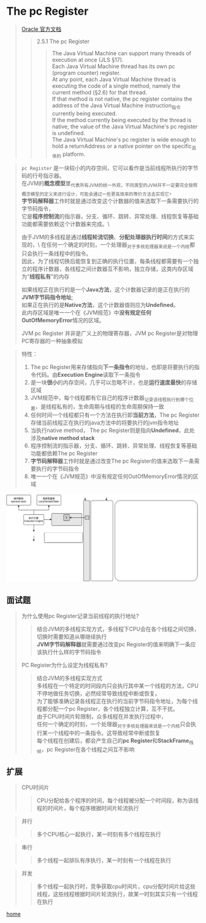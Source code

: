 # The pc Register

> [Oracle 官方文档](https://docs.oracle.com/javase/specs/jvms/se8/html/jvms-2.html#jvms-2.5.1)
> > 2.5.1 The pc Register
> > > The Java Virtual Machine can support many threads of execution at once (JLS §17). \
> > > Each Java Virtual Machine thread has its own pc (program counter) register. \
> > > At any point, each Java Virtual Machine thread is executing the code of a single method, namely the current method (§2.6) for that thread. \
> > > If that method is not native, the pc register contains the address of the Java Virtual Machine instruction<sub>指令</sub> currently being executed. \
> > > If the method currently being executed by the thread is native, the value of the Java Virtual Machine's pc register is undefined. \
> > > The Java Virtual Machine's pc register is wide enough to hold a returnAddress or a native pointer on the specific<sub>具体的</sub> platform.

> `pc Register` 是一块较小的内存空间，它可以看作是当前线程所执行的字节码的行号指示器。\
> 在JVM的**概念模型**里<sub>代表所有JVM的统一外观，不同类型的JVM并不一定要完全按照概念模型的定义来进行设计，可能会通过一些更高效率的等价方法去实现它</sub>，\
> **字节码解释器**工作时就是通过改变这个计数器的值来选取下一条需要执行的字节码指令，\
> 它是**程序控制流**的指示器，分支、循环、跳转、异常处理、线程恢复等基础功能都需要依赖这个计数器来完成。\
> 
> 由于JVM的多线程是通过**线程轮流切换**、**分配处理器执行时间**的方式来实现的，\ 
> 在任何一个确定的时刻，一个处理器<sub>对于多核处理器来说是一个内核</sub>都只会执行一条线程中的指令。\
> 因此，为了线程切换后能恢复到正确的执行位置，每条线程都需要有一个独立的程序计数器，各线程之间计数器互不影响，独立存储，这类内存区域为“**线程私有**”的内存
> 
> 如果线程正在执行的是一个**Java方法**，这个计数器记录的是正在执行的**JVM字节码指令地址**;\
> 如果正在执行的是**Native方法**，这个计数器值则应为**Undefined**。\
> 此内存区域是唯一一个在《JVM规范》中**没有规定任何OutOfMemoryError**情况的区域。
> 
> JVM pc Register 并非是广义上的物理寄存器，JVM pc Register是对物理PC寄存器的一种抽象模拟

> 特性：
> 1. The pc Register用来存储指向**下一条指令**的地址，也即是将要执行的指令代码。由**Execution Engine**读取下一条指令
> 2. 是一块**很小**的内存空间，几乎可以忽略不计，也是**运行速度最快**的存储区域
> 3. JVM规范中，每个线程都有它自己的程序计数器<sub>记录该线程执行到哪个位置</sub>，是线程私有的，生命周期与线程的生命周期保持一致
> 4. 任何时间一个线程都只有一个方法在执行即**当前方法**，The pc Register存储当前线程正在执行的java方法中的将要执行的jvm指令地址
> 5. 当执行native method， The pc Register则是指向**Undefined**，此处涉及**native method stack**
> 6. 程序控制流的指示器，分支、循环、跳转、异常处理、线程恢复等基础功能都依赖The pc Register
> 7. **字节码解释器**工作时就是通过改变The pc Register的值来选取下一条需要执行的字节码指令
> 8. 唯一一个在《JVM规范》中没有规定任何OutOfMemoryError情况的区域

![The pc Register](../img/program_counter_register.svg)

## 面试题

> 为什么使用pc Register记录当前线程的执行地址?
> > 结合JVM的多线程实现方式，多线程下CPU会在各个线程之间切换，切换时需要知道从哪继续执行 \
> > **JVM字节码解释器**就需要通过改变pc Register的值来明确下一条应该执行什么样的字节码指令
>
> PC Register为什么设定为线程私有?
> > 结合JVM的多线程实现方式\
> > 多线程在一个特定的时间段内只会执行其中某一个线程的方法，CPU不停地做任务切换，必然经常导致线程中断或恢复。\
> > 为了能够准确记录各线程正在执行的当前字节码指令地址，为每个线程都分配一个pc Register，各个线程独立计算，互不干扰。\
> > 由于CPU时间片轮限制，众多线程在并发执行过程中，\
> > 任何一个确定的时刻，一个处理器<sub>对于多核处理器来说是一个内核</sub>只会执行某一个线程中的一条指令。这导致经常中断或恢复\
> > 每个线程在创建后，都会产生自己的**pc Register**和**StackFrame**<sub>栈帧</sub>，pc Register在各个线程之间互不影响

## 扩展

> CPU时间片
> > CPU分配给各个程序的时间，每个线程被分配一个时间段，称为该线程的时间片，每个程序根据时间片轮流执行

> 并行
> > 多个CPU核心一起执行，某一时刻有多个线程在执行

> 串行
> > 多个线程一起排队有序执行，某一时刻有一个线程在执行

> 并发
> > 多个线程一起执行时，竞争获取cpu时间片，cpu分配时间片给这些线程，这些线程根据时间片轮流执行，故某一时刻其实只有一个线程在执行

[home](../index.md#jvm)
